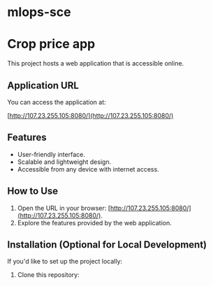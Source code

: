 # mlops-sce
# Crop price app

This project hosts a web application that is accessible online.

## Application URL

You can access the application at:

[http://107.23.255.105:8080/](http://107.23.255.105:8080/)

## Features

- User-friendly interface.
- Scalable and lightweight design.
- Accessible from any device with internet access.

## How to Use

1. Open the URL in your browser: [http://107.23.255.105:8080/](http://107.23.255.105:8080/).
2. Explore the features provided by the web application.

## Installation (Optional for Local Development)

If you'd like to set up the project locally:

1. Clone this repository:
   
